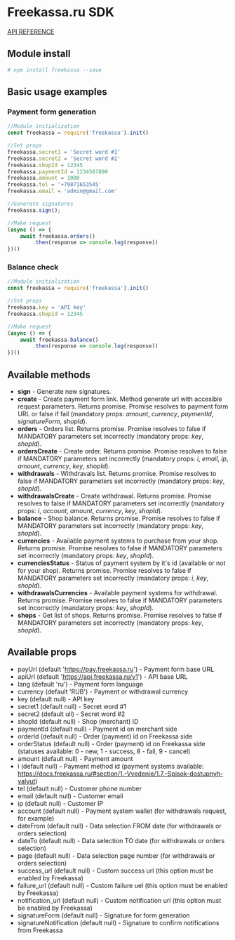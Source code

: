 # Freekassa.ru SDK
[API REFERENCE](https://docs.freekassa.ru)

## Module install
```bash
# npm install freekassa --save
```

## Basic usage examples
### Payment form generation
```js
//Module initialization
const freekassa = require('freekassa').init()

//Set props
freekassa.secret1 = 'Secret word #1'
freekassa.secret2 = 'Secret word #2'
freekassa.shopId = 12345
freekassa.paymentId = 1234567890
freekassa.amount = 1000
freekassa.tel = '+79871653545'
freekassa.email = 'admin@gmail.com'

//Generate signatures
freekassa.sign();

//Make request
(async () => {
    await freekassa.orders()
        .then(response => console.log(response))
})()
```

### Balance check
```js
//Module initialization
const freekassa = require('freekassa').init()

//Set props
freekassa.key = 'API key'
freekassa.shopId = 12345

//Make request
(async () => {
    await freekassa.balance()
        .then(response => console.log(response))
})()
```

## Available methods
* **sign** - Generate new signatures.
* **create** - Create payment form link. Method generate url with accesible request parameters. Returns promise. Promise resolves to payment form URL or false if fail (mandatory props: *amount*, *currency*, *paymentId*, *signatureForm*, *shopId*).
* **orders** - Orders list. Returns promise. Promise resolves to false if MANDATORY parameters set incorrectly (mandatory props: *key*, *shopId*).
* **ordersCreate** - Create order. Returns promise. Promise resolves to false if MANDATORY parameters set incorrectly (mandatory props: *i*, *email*, *ip*, *amount*, *currency*, *key*, *shopId*).
* **withdrawals** - Withdravals list. Returns promise. Promise resolves to false if MANDATORY parameters set incorrectly (mandatory props: *key*, *shopId*).
* **withdrawalsCreate** - Create withdrawal. Returns promise. Promise resolves to false if MANDATORY parameters set incorrectly (mandatory props: *i*, *account*, *amount*, *currency*, *key*, *shopId*).
* **balance** - Shop balance. Returns promise. Promise resolves to false if MANDATORY parameters set incorrectly (mandatory props: *key*, *shopId*).
* **currencies** - Available payment systems to purchase from your shop. Returns promise. Promise resolves to false if MANDATORY parameters set incorrectly (mandatory props: *key*, *shopId*).
* **currenciesStatus** - Status of payment system by it's id (available or not for your shop). Returns promise. Promise resolves to false if MANDATORY parameters set incorrectly (mandatory props: *i*, *key*, *shopId*).
* **withdrawalsCurrencies** - Available payment systems for withdrawal. Returns promise. Promise resolves to false if MANDATORY parameters set incorrectly (mandatory props: *key*, *shopId*).
* **shops** - Get list of shops. Returns promise. Promise resolves to false if MANDATORY parameters set incorrectly (mandatory props: *key*, *shopId*).

## Available props
* payUrl (default 'https://pay.freekassa.ru') - Payment form base URL
* apiUrl (default 'https://api.freekassa.ru/v1') - API base URL
* lang (default 'ru') - Payment form language
* currency (default 'RUB') - Payment or withdrawal currency
* key (default null) - API key
* secret1 (default null) - Secret word #1
* secret2 (default ull) - Secret word #2
* shopId (default null) - Shop (merchant) ID
* paymentId (default null) - Payment id on merchant side
* orderId (default null) - Order (payment) id on Freekassa side
* orderStatus (default null) - Order (payment) id on Freekassa side (statuses available: 0 - new, 1 - success, 8 - fail, 9 - cancel)
* amount (default null) - Payment amount
* i (default null) - Payment method id (payment systems available: https://docs.freekassa.ru/#section/1.-Vvedenie/1.7.-Spisok-dostupnyh-valyut)
* tel (default null) - Customer phone number
* email (default null) - Customer email
* ip (default null) - Customer IP
* account (default null) - Payment system wallet (for withdrawals request, for example)
* dateFrom (default null) - Data selection FROM date (for withdrawals or orders selection)
* dateTo (default null) - Data selection TO date (for withdrawals or orders selection)
* page (default null) - Data selection page number (for withdrawals or orders selection)
* success_url (default null) - Custom success url (this option must be enabled by Freekassa)
* failure_url (default null) - Custom failure uel (this option must be enabled by Freekassa)
* notification_url (default null) - Custom notification url (this option must be enabled by Freekassa)
* signatureForm (default null) - Signature for form generation
* signatureNotification (default null) - Signature to confirm notifications from Freekassa